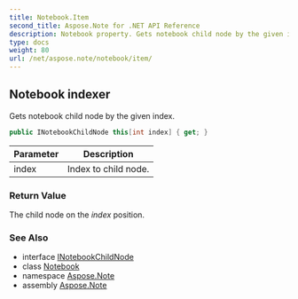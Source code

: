 ```yaml
---
title: Notebook.Item
second_title: Aspose.Note for .NET API Reference
description: Notebook property. Gets notebook child node by the given index
type: docs
weight: 80
url: /net/aspose.note/notebook/item/
---
```

## Notebook indexer

Gets notebook child node by the given index.

```csharp
public INotebookChildNode this[int index] { get; }
```

| Parameter | Description |
| --- | --- |
| index | Index to child node. |

### Return Value

The child node on the *index* position.

### See Also

* interface [INotebookChildNode](../../inotebookchildnode/)
* class [Notebook](../)
* namespace [Aspose.Note](../../notebook/)
* assembly [Aspose.Note](../../../)


